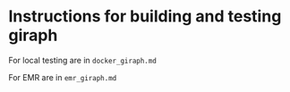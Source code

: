# Instructions for building and testing giraph

For local testing are in `docker_giraph.md`

For EMR are in `emr_giraph.md`